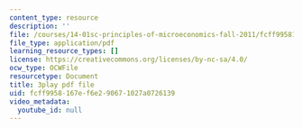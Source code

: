 ```yaml
---
content_type: resource
description: ''
file: /courses/14-01sc-principles-of-microeconomics-fall-2011/fcff9958167ef6e290671027a0726139_1dL8mTyyjRM.pdf
file_type: application/pdf
learning_resource_types: []
license: https://creativecommons.org/licenses/by-nc-sa/4.0/
ocw_type: OCWFile
resourcetype: Document
title: 3play pdf file
uid: fcff9958-167e-f6e2-9067-1027a0726139
video_metadata:
  youtube_id: null
---
```

